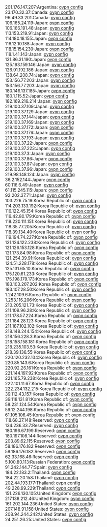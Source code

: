 201.176.147.207:Argentina: [ovpn config](vpn/201_176_147_207.ovpn)  
23.170.32.37:Canada: [ovpn config](vpn/23_170_32_37.ovpn)  
96.49.33.201:Canada: [ovpn config](vpn/96_49_33_201.ovpn)  
106.165.24.119:Japan: [ovpn config](vpn/106_165_24_119.ovpn)  
106.166.191.48:Japan: [ovpn config](vpn/106_166_191_48.ovpn)  
113.153.219.91:Japan: [ovpn config](vpn/113_153_219_91.ovpn)  
114.180.18.155:Japan: [ovpn config](vpn/114_180_18_155.ovpn)  
116.12.10.188:Japan: [ovpn config](vpn/116_12_10_188.ovpn)  
118.15.154.230:Japan: [ovpn config](vpn/118_15_154_230.ovpn)  
118.1.41.143:Japan: [ovpn config](vpn/118_1_41_143.ovpn)  
121.86.31.190:Japan: [ovpn config](vpn/121_86_31_190.ovpn)  
125.193.159.146:Japan: [ovpn config](vpn/125_193_159_146.ovpn)  
126.91.192.186:Japan: [ovpn config](vpn/126_91_192_186.ovpn)  
138.64.208.74:Japan: [ovpn config](vpn/138_64_208_74.ovpn)  
153.156.77.203:Japan: [ovpn config](vpn/153_156_77_203.ovpn)  
153.156.77.203:Japan: [ovpn config](vpn/153_156_77_203.ovpn)  
180.146.137.185:Japan: [ovpn config](vpn/180_146_137_185.ovpn)  
180.1.115.52:Japan: [ovpn config](vpn/180_1_115_52.ovpn)  
182.169.216.214:Japan: [ovpn config](vpn/182_169_216_214.ovpn)  
219.100.37.109:Japan: [ovpn config](vpn/219_100_37_109.ovpn)  
219.100.37.129:Japan: [ovpn config](vpn/219_100_37_129.ovpn)  
219.100.37.144:Japan: [ovpn config](vpn/219_100_37_144.ovpn)  
219.100.37.169:Japan: [ovpn config](vpn/219_100_37_169.ovpn)  
219.100.37.172:Japan: [ovpn config](vpn/219_100_37_172.ovpn)  
219.100.37.176:Japan: [ovpn config](vpn/219_100_37_176.ovpn)  
219.100.37.193:Japan: [ovpn config](vpn/219_100_37_193.ovpn)  
219.100.37.22:Japan: [ovpn config](vpn/219_100_37_22.ovpn)  
219.100.37.223:Japan: [ovpn config](vpn/219_100_37_223.ovpn)  
219.100.37.3:Japan: [ovpn config](vpn/219_100_37_3.ovpn)  
219.100.37.86:Japan: [ovpn config](vpn/219_100_37_86.ovpn)  
219.100.37.87:Japan: [ovpn config](vpn/219_100_37_87.ovpn)  
219.100.37.96:Japan: [ovpn config](vpn/219_100_37_96.ovpn)  
219.98.148.124:Japan: [ovpn config](vpn/219_98_148_124.ovpn)  
36.2.152.144:Japan: [ovpn config](vpn/36_2_152_144.ovpn)  
60.116.6.49:Japan: [ovpn config](vpn/60_116_6_49.ovpn)  
61.115.245.115:Japan: [ovpn config](vpn/61_115_245_115.ovpn)  
92.202.37.71:Japan: [ovpn config](vpn/92_202_37_71.ovpn)  
103.226.75.19:Korea Republic of: [ovpn config](vpn/103_226_75_19.ovpn)  
114.203.133.192:Korea Republic of: [ovpn config](vpn/114_203_133_192.ovpn)  
116.122.45.154:Korea Republic of: [ovpn config](vpn/116_122_45_154.ovpn)  
116.42.80.179:Korea Republic of: [ovpn config](vpn/116_42_80_179.ovpn)  
118.220.111.151:Korea Republic of: [ovpn config](vpn/118_220_111_151.ovpn)  
118.35.77.205:Korea Republic of: [ovpn config](vpn/118_35_77_205.ovpn)  
118.39.134.40:Korea Republic of: [ovpn config](vpn/118_39_134_40.ovpn)  
119.194.74.227:Korea Republic of: [ovpn config](vpn/119_194_74_227.ovpn)  
121.124.122.238:Korea Republic of: [ovpn config](vpn/121_124_122_238.ovpn)  
121.126.153.128:Korea Republic of: [ovpn config](vpn/121_126_153_128.ovpn)  
121.173.84.98:Korea Republic of: [ovpn config](vpn/121_173_84_98.ovpn)  
121.254.39.91:Korea Republic of: [ovpn config](vpn/121_254_39_91.ovpn)  
124.51.228.178:Korea Republic of: [ovpn config](vpn/124_51_228_178.ovpn)  
125.131.65.10:Korea Republic of: [ovpn config](vpn/125_131_65_10.ovpn)  
175.120.61.233:Korea Republic of: [ovpn config](vpn/175_120_61_233.ovpn)  
175.198.179.173:Korea Republic of: [ovpn config](vpn/175_198_179_173.ovpn)  
183.103.207.202:Korea Republic of: [ovpn config](vpn/183_103_207_202.ovpn)  
183.107.28.50:Korea Republic of: [ovpn config](vpn/183_107_28_50.ovpn)  
1.242.109.6:Korea Republic of: [ovpn config](vpn/1_242_109_6.ovpn)  
1.253.116.206:Korea Republic of: [ovpn config](vpn/1_253_116_206.ovpn)  
210.205.121.73:Korea Republic of: [ovpn config](vpn/210_205_121_73.ovpn)  
211.109.96.28:Korea Republic of: [ovpn config](vpn/211_109_96_28.ovpn)  
211.178.57.224:Korea Republic of: [ovpn config](vpn/211_178_57_224.ovpn)  
211.184.28.123:Korea Republic of: [ovpn config](vpn/211_184_28_123.ovpn)  
211.187.102.102:Korea Republic of: [ovpn config](vpn/211_187_102_102.ovpn)  
218.148.244.154:Korea Republic of: [ovpn config](vpn/218_148_244_154.ovpn)  
218.156.228.3:Korea Republic of: [ovpn config](vpn/218_156_228_3.ovpn)  
218.158.158.181:Korea Republic of: [ovpn config](vpn/218_158_158_181.ovpn)  
218.235.103.53:Korea Republic of: [ovpn config](vpn/218_235_103_53.ovpn)  
218.39.136.55:Korea Republic of: [ovpn config](vpn/218_39_136_55.ovpn)  
220.120.232.104:Korea Republic of: [ovpn config](vpn/220_120_232_104.ovpn)  
220.85.143.6:Korea Republic of: [ovpn config](vpn/220_85_143_6.ovpn)  
220.92.26.161:Korea Republic of: [ovpn config](vpn/220_92_26_161.ovpn)  
221.144.197.92:Korea Republic of: [ovpn config](vpn/221_144_197_92.ovpn)  
221.165.79.238:Korea Republic of: [ovpn config](vpn/221_165_79_238.ovpn)  
222.101.11.67:Korea Republic of: [ovpn config](vpn/222_101_11_67.ovpn)  
222.234.132.215:Korea Republic of: [ovpn config](vpn/222_234_132_215.ovpn)  
39.112.43.157:Korea Republic of: [ovpn config](vpn/39_112_43_157.ovpn)  
39.118.131.81:Korea Republic of: [ovpn config](vpn/39_118_131_81.ovpn)  
58.231.124.54:Korea Republic of: [ovpn config](vpn/58_231_124_54.ovpn)  
59.12.244.198:Korea Republic of: [ovpn config](vpn/59_12_244_198.ovpn)  
61.105.106.45:Korea Republic of: [ovpn config](vpn/61_105_106_45.ovpn)  
118.68.37.148:Reserved: [ovpn config](vpn/118_68_37_148.ovpn)  
134.236.33.7:Reserved: [ovpn config](vpn/134_236_33_7.ovpn)  
180.196.67.199:Reserved: [ovpn config](vpn/180_196_67_199.ovpn)  
180.197.108.144:Reserved: [ovpn config](vpn/180_197_108_144.ovpn)  
203.89.62.115:Reserved: [ovpn config](vpn/203_89_62_115.ovpn)  
58.186.176.182:Reserved: [ovpn config](vpn/58_186_176_182.ovpn)  
58.186.176.182:Reserved: [ovpn config](vpn/58_186_176_182.ovpn)  
62.33.168.46:Reserved: [ovpn config](vpn/62_33_168_46.ovpn)  
5.100.80.113:Russian Federation: [ovpn config](vpn/5_100_80_113.ovpn)  
91.242.144.77:Spain: [ovpn config](vpn/91_242_144_77.ovpn)  
184.22.183.2:Thailand: [ovpn config](vpn/184_22_183_2.ovpn)  
184.22.20.158:Thailand: [ovpn config](vpn/184_22_20_158.ovpn)  
202.44.193.177:Thailand: [ovpn config](vpn/202_44_193_177.ovpn)  
49.228.99.229:Thailand: [ovpn config](vpn/49_228_99_229.ovpn)  
151.226.130.105:United Kingdom: [ovpn config](vpn/151_226_130_105.ovpn)  
217.138.212.46:United Kingdom: [ovpn config](vpn/217_138_212_46.ovpn)  
161.202.144.236:United States: [ovpn config](vpn/161_202_144_236.ovpn)  
207.148.91.158:United States: [ovpn config](vpn/207_148_91_158.ovpn)  
208.94.244.242:United States: [ovpn config](vpn/208_94_244_242.ovpn)  
24.251.26.25:United States: [ovpn config](vpn/24_251_26_25.ovpn)  
